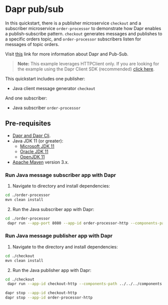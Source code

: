 # Dapr pub/sub

In this quickstart, there is a publisher microservice `checkout` and a subscriber microservice `order-processor` to demonstrate how Dapr enables a publish-subscribe pattern. `checkout` generates messages and publishes to a specific orders topic, and `order-processor` subscribers listen for messages of topic orders.

Visit [this](https://docs.dapr.io/developing-applications/building-blocks/pubsub/) link for more information about Dapr and Pub-Sub.

> **Note:** This example leverages HTTPClient only.  If you are looking for the example using the Dapr Client SDK (recommended) [click here](../sdk).

This quickstart includes one publisher:

- Java client message generator `checkout`

And one subscriber:

- Java subscriber `order-processor`

## Pre-requisites

* [Dapr and Dapr Cli](https://docs.dapr.io/getting-started/install-dapr-cli/).
* Java JDK 11 (or greater):
    * [Microsoft JDK 11](https://docs.microsoft.com/en-us/java/openjdk/download#openjdk-11)
    * [Oracle JDK 11](https://www.oracle.com/technetwork/java/javase/downloads/index.html#JDK11)
    * [OpenJDK 11](https://jdk.java.net/11/)
* [Apache Maven](https://maven.apache.org/install.html) version 3.x.

### Run Java message subscriber app with Dapr

1. Navigate to directory and install dependencies:
<!-- STEP
name: Install Java dependencies
-->

```bash
cd ./order-processor
mvn clean install
```
<!-- END_STEP -->

2. Run the Java subscriber app with Dapr:
<!-- STEP
name: Run Java publisher
expected_stdout_lines:
  - 'Subscriber received: 2'
  - "Exited App successfully"
expected_stderr_lines:
working_dir: ./order-processor
output_match_mode: substring
background: true
sleep: 10
-->
```bash
cd ./order-processor
 dapr run --app-port 8080 --app-id order-processor-http --components-path ../../../components -- java -jar target/OrderProcessingService-0.0.1-SNAPSHOT.jar
```
<!-- END_STEP -->
### Run Java message publisher app with Dapr

1. Navigate to the directory and install dependencies:

<!-- STEP
name: Install Java dependencies
-->

```bash
cd ./checkout
mvn clean install
```
<!-- END_STEP -->

2. Run the Java publisher app with Dapr:
<!-- STEP
name: Run Java publisher
expected_stdout_lines:
  - 'Published data: 1'
  - 'Published data: 2'
  - "Exited App successfully"
expected_stderr_lines:
working_dir: ./checkout
output_match_mode: substring
background: true
sleep: 10
-->

```bash
cd ./checkout
 dapr run --app-id checkout-http --components-path ../../../components -- java -jar target/CheckoutService-0.0.1-SNAPSHOT.jar
```
<!-- END_STEP -->

```bash
dapr stop --app-id checkout-http
dapr stop --app-id order-processor-http
```
